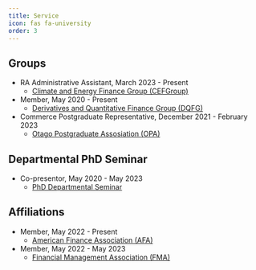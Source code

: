 ```yaml
---
title: Service
icon: fas fa-university
order: 3
---
```


## Groups 
- RA Administrative Assistant, March 2023 - Present
  - [Climate and Energy Finance Group (CEFGroup)](https://blogs.otago.ac.nz/cefg/)
- Member, May 2020 - Present
  - [Derivatives and Quantitative Finance Group (DQFG)](https://blogs.otago.ac.nz/dqfg/)
- Commerce Postgraduate Representative, December 2021 - February 2023
  - [Otago Postgraduate Assosiation (OPA)](https://www.ousa.org.nz/executive/otago-postgraduate-association-)

## Departmental PhD Seminar
- Co-presentor, May 2020 - May 2023
  - [PhD Departmental Seminar](https://sites.google.com/view/uoworkshop/)

## Affiliations
- Member, May 2022 - Present
  - [American Finance Association (AFA)](https://afajof.org/)
- Member, May 2022 - May 2023
  - [Financial Management Association (FMA)](https://www.fma.org/)
